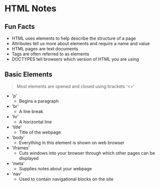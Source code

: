 # HTML Notes
## Fun Facts
- HTML uses elements to help describe the structure of a page
- Attributes tell us more about elements and require a name and value
- HTML pages are text documents
- Tags are often referred to as elements
- DOCTYPES tell browsers which version of HTML you are using

## Basic Elements
> Most elements are opened and closed using brackets '<>'
- 'p' 
    - Begins a paragraph
- 'br' 
    - A line break
- 'hr' 
    - A horizontal line
- 'title' 
    - Title of the webpage
- 'body' 
    - Everything in this element is shown on web browser
- 'iframes'
    - Cuts windows into your browser through which other pages can be displayed
- 'meta'
    - Supplies notes about your webpage
- 'nav'
    - Used to contain navigational blocks on the site
